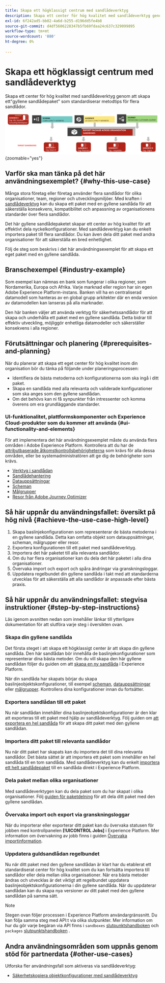 ```yaml
---
title: Skapa ett högklassigt centrum med sandlådeverktyg
description: Skapa ett center för hög kvalitet med sandlådeverktyg genom att skapa ett"gyllene sandlådepaket" som standardiserar metodtips för flera sandlådor.
exl-id: 6f242ad5-bb02-4a6d-b255-d196dd5fe4b8
source-git-commit: d4df5606228347b5fb69fdaa24c637c329099895
workflow-type: tm+mt
source-wordcount: '880'
ht-degree: 0%

---
```


# Skapa ett högklassigt centrum med sandlådeverktyg

Skapa ett center för hög kvalitet med sandlådeverktyg genom att skapa ett&quot;gyllene sandlådepaket&quot; som standardiserar metodtips för flera sandlådor.

![Översikt över att exportera paket mellan olika organisationer](../images/use-cases/packages-across-orgs.png){zoomable="yes"}

## Varför ska man tänka på det här användningsexemplet? {#why-this-use-case}

Många stora företag eller företag använder flera sandlådor för olika organisationer, team, regioner och utvecklingsmiljöer. Med kraften i [sandlådeverktyg](../ui/sandbox-tooling.md) kan du skapa ett paket med en gyllene sandlåda för att säkerställa konsekvens, kompatibilitet och anpassning av organisationens standarder över flera sandlådor.

Det här gyllene sandlådepaketet skapar ett center av hög kvalitet för att effektivt dela nyckelkonfigurationer. Med sandlådeverktyg kan du enkelt importera paket till flera sandlådor. Du kan även dela ditt paket med andra organisationer för att säkerställa en bred enhetlighet.

Följ de steg som beskrivs i det här användningsexemplet för att skapa ett eget paket med en gyllene sandlåda.

## Branschexempel {#industry-example}

Som exempel kan nämnas en bank som fungerar i olika regioner, som Nordamerika, Europa och Afrika. Varje marknad eller region har sin egen Adobe Experience Platform-instans. Banken vill ha en centraliserad datamodell som hanteras av en global grupp arkitekter där en enda version av datamodellen kan lanseras på alla marknader.

Den här banken väljer att använda verktyg för säkerhetssandlådor för att skapa och underhålla ett paket med en gyllene sandlåda. Detta bidrar till effektiv utveckling, möjliggör enhetliga datamodeller och säkerställer konsekvens i alla regioner.

## Förutsättningar och planering {#prerequisites-and-planning}

När du planerar att skapa ett eget center för hög kvalitet inom din organisation bör du tänka på följande under planeringsprocessen:

- Identifiera de bästa metoderna och konfigurationerna som ska ingå i ditt paket.
- Skapa en sandlåda med alla relevanta och validerade konfigurationer som ska anges som den gyllene sandlådan.
- Om det behövs kan ni få synpunkter från intressenter och komma överens om era grundläggande standarder.

### UI-funktionalitet, plattformskomponenter och Experience Cloud-produkter som du kommer att använda {#ui-functionality-and-elements}

För att implementera det här användningsexemplet måste du använda flera områden i Adobe Experience Platform. Kontrollera att du har de [attributbaserade åtkomstkontrollsbehörigheterna](../../access-control/abac/overview.md) som krävs för alla dessa områden, eller be systemadministratören att ge dig de behörigheter som krävs.

- [Verktyg i sandlådan](../ui/sandbox-tooling.md)
- [Sandlådehantering](../ui/user-guide.md)
- [Datauppsättningar](../../catalog/datasets/overview.md)
- [Scheman](../../xdm//home.md)
- [Målgrupper](../../segmentation/home.md)
- [Resor från Adobe Journey Optimizer](https://experienceleague.adobe.com/en/docs/journey-optimizer/using/orchestrate-journeys/journey)

## Så här uppnår du användningsfallet: översikt på hög nivå {#achieve-the-use-case-high-level}

1. Skapa baslinjekonfigurationen som representerar de bästa metoderna i en gyllene sandlåda. Detta kan omfatta objekt som datauppsättningar, scheman, målgrupper eller resor.
2. Exportera konfigurationen till ett paket med sandlådeverktyg.
3. Importera det här paketet till alla relevanta sandlådor.
4. Om du har flera organisationer kan du dela det här paketet i alla dina organisationer.
5. Övervaka import och export och spåra ändringar via granskningsloggar.
6. Uppdatera regelbundet din gyllene sandlåda i takt med att standarderna utvecklas för att säkerställa att alla sandlådor är anpassade efter bästa praxis.

## Så här uppnår du användningsfallet: stegvisa instruktioner {#step-by-step-instructions}

Läs igenom avsnitten nedan som innehåller länkar till ytterligare dokumentation för att slutföra varje steg i översikten ovan.

### Skapa din gyllene sandlåda

Det första steget i att skapa ett högklassigt center är att skapa din gyllene sandlåda. Den här sandlådan bör innehålla de baslinjekonfigurationer som representerar dina bästa metoder. Om du vill skapa den här gyllene sandlådan följer du guiden om att [skapa en ny sandlåda](../ui/user-guide.md#create-a-new-sandbox) i Experience Platform.

När din sandlåda har skapats börjar du skapa baslinjeobjektskonfigurationer, till exempel [scheman](../../xdm/ui/resources/schemas.md#create-a-new-schema), [datauppsättningar](../../catalog/datasets/user-guide.md#create-a-dataset) eller [målgrupper](../../segmentation/ui/segment-builder.md). Kontrollera dina konfigurationer innan du fortsätter.

### Exportera sandlådan till ett paket

Nu när sandlådan innehåller dina baslinjeobjektskonfigurationer är den klar att exporteras till ett paket med hjälp av sandlådeverktyg. Följ guiden om [att exportera en hel sandlåda](../ui/sandbox-tooling.md#export-an-entire-sandbox) för att skapa ditt paket med den gyllene sandlådan.

### Importera ditt paket till relevanta sandlådor

Nu när ditt paket har skapats kan du importera det till dina relevanta sandlådor. Det bästa sättet är att importera ett paket som innehåller en hel sandlåda till en tom sandlåda. Med sandlådeverktyg kan du enkelt [importera ett helt sandlådepaket](../../sandboxes/ui/sandbox-tooling.md#import-the-entire-sandbox-package) till en sandlåda direkt i Experience Platform.

### Dela paket mellan olika organisationer

Med sandlådeverktygen kan du dela paket som du har skapat i olika organisationer. Följ [guiden för paketdelning](../../sandboxes/ui/sharing-packages-across-orgs.md) för att dela ditt paket med den gyllene sandlådan.

### Övervaka import och export via granskningsloggar

När du importerar eller exporterar ditt paket kan du övervaka statusen för jobben med kontrollpanelen **[!UICONTROL Jobs]** i Experience Platform. Mer information om övervakning av jobb finns i guiden [Övervaka importinformation](../../sandboxes/ui/sandbox-tooling.md#monitor-import-details).

### Uppdatera guldsandlådan regelbundet

Nu när ditt paket med den gyllene sandlådan är klart har du etablerat ett standardiserat center för hög kvalitet som du kan fortsätta importera till sandlådor eller dela mellan olika organisationer. När era bästa metoder ändras och utvecklas är det viktigt att regelbundet uppdatera baslinjeobjektskonfigurationerna i din gyllene sandlåda. När du uppdaterar sandlådan kan du skapa nya versioner av ditt paket med den gyllene sandlådan på samma sätt.

>[!NOTE]
>
> Stegen ovan följer processen i Experience Platform användargränssnitt. Du kan följa samma steg med API:t via olika slutpunkter. Mer information om hur du gör varje begäran via API finns i `sandboxes` [slutpunktshandboken](https://experienceleague.adobe.com/en/docs/experience-platform/sandbox/api/sandboxes#create) och `packages` [slutpunktshandboken](https://experienceleague.adobe.com/en/docs/experience-platform/sandbox/sandbox-tooling-api/packages) .

## Andra användningsområden som uppnås genom stöd för partnerdata {#other-use-cases}

Utforska fler användningsfall som aktiveras via sandlådeverktyg:

- [Säkerhetskopiera objektkonfigurationer med sandlådeverktyg](./backup-object-configuration.md)
